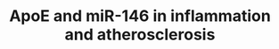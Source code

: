 ---
annotations:
- id: DOID:1936
  parent: cardiovascular system disease
  type: Disease Ontology
  value: atherosclerosis
- id: CL:0000576
  parent: native cell
  type: Cell Type Ontology
  value: monocyte
- id: PW:0000013
  parent: disease pathway
  type: Pathway Ontology
  value: disease pathway
- id: CL:0000235
  parent: native cell
  type: Cell Type Ontology
  value: macrophage
- id: PW:0000013
  parent: disease pathway
  type: Pathway Ontology
  value: disease pathway
authors:
- Khanspers
- AMTan
- Eweitz
citedin:
- link: 10.1016/j.humgen.2022.201135
  title: In silico transcriptional analysis of asymptomatic and severe COVID-19 patients
    reveals the susceptibility of severe patients to other comorbidities and non-viral
    pathological conditions (2023)
communities:
- Diseases
- ExRNA
description: Apolipoprotein E (ApoE) enhances purine-rich PU-box-binding protein 1
  (PU.1)-dependent miR-146a transcription to suppress nuclear factor-κB (NF-κB)-driven
  monocyte and macrophage activation and thereby inflammation and atherosclerosis.  Environmental
  ligands of toll-like receptors (TLRs), including lipopolysaccharide (LPS) and oxidized
  low-density lipoprotein (oxLDL), caused by hyperlipidemia provoke inflammatory signaling
  in monocytes and macrophages resulting in NF-κB activation. Gene transcription from
  NF-κB activity results in the production of inflammatory mediators, including proatherogenic
  cytokines. It also results in the production of primary miR-146a (pri-miR-146a)
  that is subsequently processed into mature miR-146a that silences the expression
  of key TLR-adaptor molecules interleukin-1 receptor-associated kinase 1 (IRAK1)
  and TNF receptor-associated factor 6 (TRAF6). The production of miR-146a thereby
  serves as a regulatory feedback loop to suppress NF-κB activity and resolve inflammation.
  Findings from our study identified that cellular apoE expression contributes to
  amplify this regulatory feedback loop by increasing PU.1-dependent transcription
  of pri-miR-146a and thereby mature miR-146a production.  Proteins on this pathway
  have targeted assays available via the [https://assays.cancer.gov/available_assays?wp_id=WP3926
  CPTAC Assay Portal]
last-edited: 2024-07-18
ndex: 6640bb60-8b68-11eb-9e72-0ac135e8bacf
organisms:
- Homo sapiens
redirect_from:
- /index.php/Pathway:WP3926
- /instance/WP3926
- /instance/WP3926_r134242
revision: r134242
schema-jsonld:
- '@context': https://schema.org/
  '@id': https://wikipathways.github.io/pathways/WP3926.html
  '@type': Dataset
  creator:
    '@type': Organization
    name: WikiPathways
  description: Apolipoprotein E (ApoE) enhances purine-rich PU-box-binding protein
    1 (PU.1)-dependent miR-146a transcription to suppress nuclear factor-κB (NF-κB)-driven
    monocyte and macrophage activation and thereby inflammation and atherosclerosis.  Environmental
    ligands of toll-like receptors (TLRs), including lipopolysaccharide (LPS) and
    oxidized low-density lipoprotein (oxLDL), caused by hyperlipidemia provoke inflammatory
    signaling in monocytes and macrophages resulting in NF-κB activation. Gene transcription
    from NF-κB activity results in the production of inflammatory mediators, including
    proatherogenic cytokines. It also results in the production of primary miR-146a
    (pri-miR-146a) that is subsequently processed into mature miR-146a that silences
    the expression of key TLR-adaptor molecules interleukin-1 receptor-associated
    kinase 1 (IRAK1) and TNF receptor-associated factor 6 (TRAF6). The production
    of miR-146a thereby serves as a regulatory feedback loop to suppress NF-κB activity
    and resolve inflammation. Findings from our study identified that cellular apoE
    expression contributes to amplify this regulatory feedback loop by increasing
    PU.1-dependent transcription of pri-miR-146a and thereby mature miR-146a production.  Proteins
    on this pathway have targeted assays available via the [https://assays.cancer.gov/available_assays?wp_id=WP3926
    CPTAC Assay Portal]
  keywords:
  - APOE
  - HDL
  - IRAK1
  - Lipopolysaccharide
  - MIR146A
  - NFKB2
  - RELA
  - SPI1
  - TLR2
  - TLR4
  - TRAF6
  - ox-LDL
  license: CC0
  name: ApoE and miR-146 in inflammation and atherosclerosis
seo: CreativeWork
title: ApoE and miR-146 in inflammation and atherosclerosis
wpid: WP3926
---